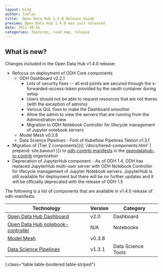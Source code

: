 ```yaml
---
layout: blog
author: lavlas
title:  Open Data Hub 1.4.0 Release Guide
preview: Open Data Hub 1.4.0 was just released
date: 2022-10-31
categories: features, road map, release
---
```


What is new?
------
Changes included in the Open Data Hub v1.4.0 release:
* Refocus on deployment of ODH Core components
  * ODH Dashboard v2.2.1
    * Lots of security fixes -- all end points are secured through the x-forwarded-access-token provided by the oauth container during setup
    * Users should not be able to request resources that are not theres (with the exception of admins)
    * Various QoL fixes to make the Dashboard smoother
    * Allow the admin to view the servers that are running from the Administration view
    * Migration to ODH Notebook Controller for lifecycle management of Jupyter notebook servers
  * Model Mesh v0.3.8
  * Data Science Pipelines - Fork of Kubeflow Pipelines Tekton v1.3.1
* Migration of [Tier 2 components]({{ '/docs/tiered-components.html' | prepend: site.baseurl  }}) to [odh-contrib-manifests](https://github.com/opendatahub-io-contrib/odh-contrib-manifests) in the [opendatahub-io-contrib](https://github.com/opendatahub-io-contrib) organization
* Deprecation of JupyterHub component - As of ODH 1.4, ODH has replaced JupyterHub multi-user server with ODH Notebook Controller for lifecycle management of Jupyter Notebook servers. JupyterHub is still available for deployment but there will be no further updates and it will be officially deprecated with the release of ODH 1.5

The following is a list of components that are available in v1.4.0 release of odh-manifests:

| Technology | Version | Category |
|--|--|--|
| [Open Data Hub Dashboard](https://github.com/opendatahub-io/odh-dashboard) | v2.0 | Dashboard |
| [Open Data Hub notebook-controller](https://github.com/opendatahub-io/kubeflow/tree/master/components/odh-notebook-controller) | N/A | Notebooks |
| [Model Mesh](https://github.com/opendatahub-io/modelmesh-serving) | v0.3.8 |
| [Data Science Pipelines](https://github.com/opendatahub-io/data-science-pipelines) | v1.3.1 | Data Science Tools |
{:class="table table-bordered table-striped"}
